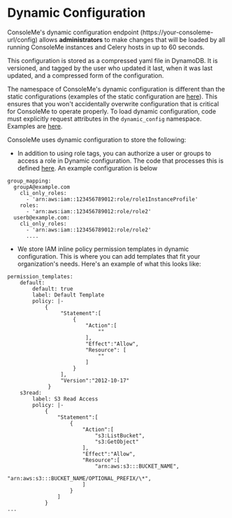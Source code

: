 # Dynamic Configuration

ConsoleMe's dynamic configuration endpoint \(https://your-consoleme-url/config\) allows **administrators** to make changes that will be loaded by all running ConsoleMe instances and Celery hosts in up to 60 seconds. 

This configuration is stored as a compressed yaml file in DynamoDB. It is versioned, and tagged by the user who updated it last, when it was last updated, and a compressed form of the configuration.

The namespace of ConsoleMe's dynamic configuration is different than the static configurations \(examples of the static configuration are [here](https://github.com/Netflix/consoleme/blob/master/example_config/)\). This ensures that you won't accidentally overwrite configuration that is critical for ConsoleMe to operate properly. To load dynamic configuration, code must explicitly request attributes in the `dynamic_config` namespace. Examples are [here](https://github.com/Netflix/consoleme/search?q=%22config.get%28%5C%22dynamic_config%22).

ConsoleMe uses dynamic configuration to store the following:

* In addition to using role tags, you can authorize a user or groups to access a role in Dynamic configuration. The code that processes this is defined [here](https://github.com/Netflix/consoleme/blob/master/consoleme/lib/cloud_credential_authorization_mapping/dynamic_config.py). An example configuration is below

```text
group_mapping:
  groupA@example.com
    cli_only_roles:
      - 'arn:aws:iam::123456789012:role/role1InstanceProfile'
    roles:
      - 'arn:aws:iam::123456789012:role/role2'
  userb@example.com:
    cli_only_roles:
      - 'arn:aws:iam::123456789012:role/role2'
      ....
```

* We  store IAM inline policy permission templates in dynamic configuration. This is where you can add templates that fit your organization's needs. Here's an example of what this looks like:

```text
permission_templates:
    default:
        default: true
        label: Default Template
        policy: |-
            {
                 "Statement":[
                     {
                         "Action":[
                             ""
                         ],
                         "Effect":"Allow",
                         "Resource": [
                             ""
                         ]
                     }
                 ],
                 "Version":"2012-10-17"
             }
    s3read:
        label: S3 Read Access
        policy: |-
            {
                "Statement":[
                    {
                        "Action":[
                            "s3:ListBucket",
                            "s3:GetObject"
                        ],
                        "Effect":"Allow",
                        "Resource":[
                            "arn:aws:s3:::BUCKET_NAME",
                            "arn:aws:s3:::BUCKET_NAME/OPTIONAL_PREFIX/\*",
                        ]
                    }
                ]
            }
...
```



